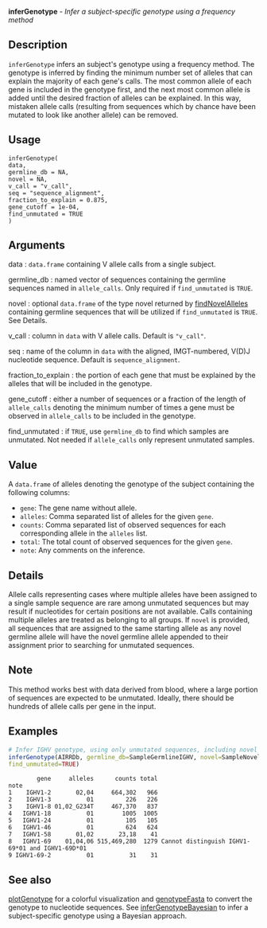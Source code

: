 **inferGenotype** - *Infer a subject-specific genotype using a frequency method*

Description
--------------------

`inferGenotype` infers an subject's genotype using a frequency method.
The genotype is inferred by finding the minimum number set of alleles that
can explain the majority of each gene's calls. The most common allele of
each gene is included in the genotype first, and the next most common allele
is added until the desired fraction of alleles can be explained. In this
way, mistaken allele calls (resulting from sequences which
by chance have been mutated to look like another allele) can be removed.


Usage
--------------------
```
inferGenotype(
data,
germline_db = NA,
novel = NA,
v_call = "v_call",
seq = "sequence_alignment",
fraction_to_explain = 0.875,
gene_cutoff = 1e-04,
find_unmutated = TRUE
)
```

Arguments
-------------------

data
:   `data.frame` containing V allele
calls from a single subject.

germline_db
:   named vector of sequences containing the
germline sequences named in
`allele_calls`. Only required if
`find_unmutated` is `TRUE`.

novel
:   optional `data.frame` of the type
novel returned by
[findNovelAlleles](findNovelAlleles.md) containing
germline sequences that will be utilized if
`find_unmutated` is `TRUE`. See
Details.

v_call
:   column in `data` with V allele calls.
Default is `"v_call"`.

seq
:   name of the column in `data` with the
aligned, IMGT-numbered, V(D)J nucleotide sequence.
Default is `sequence_alignment`.

fraction_to_explain
:   the portion of each gene that must be
explained by the alleles that will be included
in the genotype.

gene_cutoff
:   either a number of sequences or a fraction of
the length of `allele_calls` denoting the
minimum number of times a gene must be
observed in `allele_calls` to be included
in the genotype.

find_unmutated
:   if `TRUE`, use `germline_db` to
find which samples are unmutated. Not needed
if `allele_calls` only represent
unmutated samples.




Value
-------------------

A `data.frame` of alleles denoting the genotype of the subject containing
the following columns:


+  `gene`: The gene name without allele.
+  `alleles`: Comma separated list of alleles for the given `gene`.
+  `counts`: Comma separated list of observed sequences for each
corresponding allele in the `alleles` list.
+  `total`: The total count of observed sequences for the given `gene`.
+  `note`: Any comments on the inference.



Details
-------------------

Allele calls representing cases where multiple alleles have been
assigned to a single sample sequence are rare among unmutated
sequences but may result if nucleotides for certain positions are
not available. Calls containing multiple alleles are treated as
belonging to all groups. If `novel` is provided, all
sequences that are assigned to the same starting allele as any
novel germline allele will have the novel germline allele appended
to their assignment prior to searching for unmutated sequences.


Note
-------------------

This method works best with data derived from blood, where a large
portion of sequences are expected to be unmutated. Ideally, there
should be hundreds of allele calls per gene in the input.



Examples
-------------------

```R
# Infer IGHV genotype, using only unmutated sequences, including novel alleles
inferGenotype(AIRRDb, germline_db=SampleGermlineIGHV, novel=SampleNovel,
find_unmutated=TRUE)

```


```
        gene     alleles      counts total                                            note
1    IGHV1-2       02,04     664,302   966                                                
2    IGHV1-3          01         226   226                                                
3    IGHV1-8 01,02_G234T     467,370   837                                                
4   IGHV1-18          01        1005  1005                                                
5   IGHV1-24          01         105   105                                                
6   IGHV1-46          01         624   624                                                
7   IGHV1-58       01,02       23,18    41                                                
8   IGHV1-69    01,04,06 515,469,280  1279 Cannot distinguish IGHV1-69*01 and IGHV1-69D*01
9 IGHV1-69-2          01          31    31                                                

```



See also
-------------------

[plotGenotype](plotGenotype.md) for a colorful visualization and
[genotypeFasta](genotypeFasta.md) to convert the genotype to nucleotide sequences.
See [inferGenotypeBayesian](inferGenotypeBayesian.md) to infer a subject-specific genotype
using a Bayesian approach.






